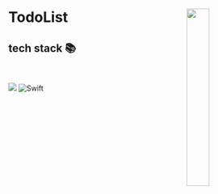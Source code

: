 <h1>TodoList<img align="right" src="https://user-images.githubusercontent.com/73818206/165729401-b2c26fc7-ebe5-49ea-9b8c-d196f4c7d587.JPG" height="30%" width="30%"></h1>
<h2>tech stack 📚</h2>
<br/>
<p>
  <img src="https://img.shields.io/badge/-SWIFT-F05032?style=for-the-badge&logo=html5&logoColor=ffffff">
  <img alt="Swift" src ="https://img.shields.io/badge/Swift-F05032.svg?&style=for-the-badge&logo=Swift&logoColor=ffffff"/>
</p>
